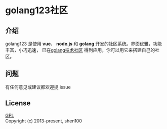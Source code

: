 golang123社区   
=

## 介绍

golang123 是使用 **vue**、 **node.js** 和 **golang** 开发的社区系统。界面优雅，功能丰富，小巧迅速，
已在[golang技术社区](https://www.golang123.com) 得到应用，你可以用它来搭建自己的社区。   

## 问题

有任何意见或建议都欢迎提 issue  

## License
[GPL](https://github.com/shen100/golang123/blob/master/LICENSE "")      
Copyright (c) 2013-present, shen100